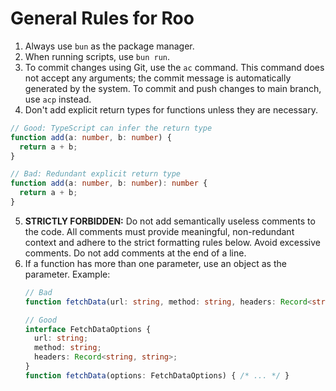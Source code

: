 # General Rules for Roo

1.  Always use `bun` as the package manager.
2.  When running scripts, use `bun run`.
3.  To commit changes using Git, use the `ac` command. This command does not accept any arguments; the commit message is automatically generated by the system. To commit and push changes to main branch, use `acp` instead.
4.  Don't add explicit return types for functions unless they are necessary.
   ```typescript
   // Good: TypeScript can infer the return type
   function add(a: number, b: number) {
     return a + b;
   }

   // Bad: Redundant explicit return type
   function add(a: number, b: number): number {
     return a + b;
   }
   ```
5.  **STRICTLY FORBIDDEN:** Do not add semantically useless comments to the code. All comments must provide meaningful, non-redundant context and adhere to the strict formatting rules below. Avoid excessive comments. Do not add comments at the end of a line.
6.  If a function has more than one parameter, use an object as the parameter.
    Example:
    ```typescript
    // Bad
    function fetchData(url: string, method: string, headers: Record<string, string>) { /* ... */ }

    // Good
    interface FetchDataOptions {
      url: string;
      method: string;
      headers: Record<string, string>;
    }
    function fetchData(options: FetchDataOptions) { /* ... */ }